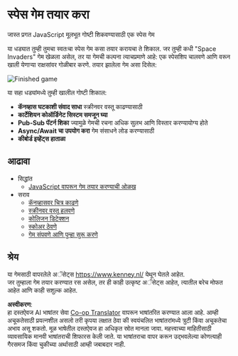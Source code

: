 <!--
CO_OP_TRANSLATOR_METADATA:
{
  "original_hash": "c40a698395ee5102715f7880bba3f2e7",
  "translation_date": "2025-08-25T22:01:50+00:00",
  "source_file": "6-space-game/README.md",
  "language_code": "mr"
}
-->
# स्पेस गेम तयार करा

जास्त प्रगत JavaScript मूलभूत गोष्टी शिकवण्यासाठी एक स्पेस गेम

या धड्यात तुम्ही तुमचा स्वतःचा स्पेस गेम कसा तयार करायचा ते शिकाल. जर तुम्ही कधी "Space Invaders" गेम खेळला असेल, तर या गेमची कल्पना त्याचप्रमाणे आहे: एक स्पेसशिप चालवणे आणि वरून खाली येणाऱ्या राक्षसांवर गोळीबार करणे. तयार झालेला गेम असा दिसेल:

![Finished game](../../../6-space-game/images/pewpew.gif)

या सहा धड्यांमध्ये तुम्ही खालील गोष्टी शिकाल:

- **कॅनव्हास घटकाशी संवाद साधा** स्क्रीनवर वस्तू काढण्यासाठी
- **कार्टेशियन कोऑर्डिनेट सिस्टम समजून घ्या**
- **Pub-Sub पॅटर्न शिका** ज्यामुळे गेमची रचना अधिक सुलभ आणि विस्तार करण्यायोग्य होते
- **Async/Await चा उपयोग करा** गेम संसाधने लोड करण्यासाठी
- **कीबोर्ड इव्हेंट्स हाताळा**

## आढावा

- सिद्धांत
   - [JavaScript वापरून गेम तयार करण्याची ओळख](1-introduction/README.md)
- सराव
   - [कॅनव्हासवर चित्र काढणे](2-drawing-to-canvas/README.md)
   - [स्क्रीनवर वस्तू हलवणे](3-moving-elements-around/README.md)
   - [कोलिजन डिटेक्शन](4-collision-detection/README.md)
   - [स्कोअर ठेवणे](5-keeping-score/README.md)
   - [गेम संपवणे आणि पुन्हा सुरू करणे](6-end-condition/README.md)

## श्रेय

या गेमसाठी वापरलेले अॅसेट्स https://www.kenney.nl/ येथून घेतले आहेत.  
जर तुम्हाला गेम तयार करण्यात रस असेल, तर ही काही उत्कृष्ट अॅसेट्स आहेत, त्यातील बरेच मोफत आहेत आणि काही सशुल्क आहेत.

**अस्वीकरण**:  
हा दस्तऐवज AI भाषांतर सेवा [Co-op Translator](https://github.com/Azure/co-op-translator) वापरून भाषांतरित करण्यात आला आहे. आम्ही अचूकतेसाठी प्रयत्नशील असलो तरी कृपया लक्षात ठेवा की स्वयंचलित भाषांतरांमध्ये त्रुटी किंवा अचूकतेचा अभाव असू शकतो. मूळ भाषेतील दस्तऐवज हा अधिकृत स्रोत मानला जावा. महत्त्वाच्या माहितीसाठी व्यावसायिक मानवी भाषांतराची शिफारस केली जाते. या भाषांतराचा वापर करून उद्भवलेल्या कोणत्याही गैरसमज किंवा चुकीच्या अर्थासाठी आम्ही जबाबदार नाही.